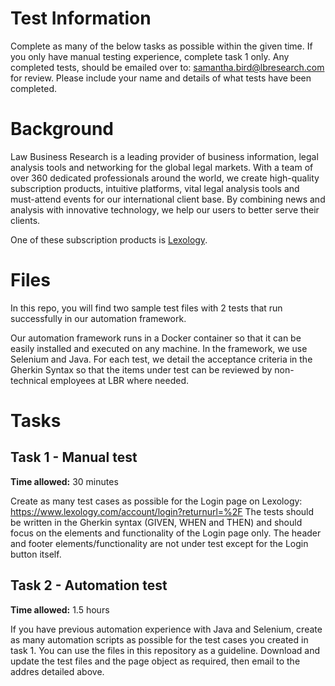 # Test Information
Complete as many of the below tasks as possible within the given time. If you only have manual testing experience, complete task 1 only. Any completed tests, should be emailed over to: samantha.bird@lbresearch.com for review. Please include your name and details of what tests have been completed. 

# Background
Law Business Research is a leading provider of business information, legal analysis tools and networking for the global legal markets. With a team of over 360 dedicated professionals around the world, we create high-quality subscription products, intuitive platforms, vital legal analysis tools and must-attend events for our international client base. By combining news and analysis with innovative technology, we help our users to better serve their clients.

One of these subscription products is [Lexology](https://www.lexology.com/).

# Files 
In this repo, you will find two sample test files with 2 tests that run successfully in our automation framework. 

Our automation framework runs in a Docker container so that it can be easily installed and executed on any machine. In the framework, we use Selenium and Java. For each test, we detail the acceptance criteria in the Gherkin Syntax so that the items under test can be reviewed by non-technical employees at LBR where needed. 

# Tasks

## Task 1 - Manual test
**Time allowed:** 30 minutes

Create as many test cases as possible for the Login page on Lexology: https://www.lexology.com/account/login?returnurl=%2F 
The tests should be written in the Gherkin syntax (GIVEN, WHEN and THEN) and should focus on the elements and functionality of the Login page only. The header and footer elements/functionality are not under test except for the Login button itself. 

## Task 2 - Automation test
**Time allowed:** 1.5 hours

If you have previous automation experience with Java and Selenium, create as many automation scripts as possible for the test cases you created in task 1. You can use the files in this repository as a guideline. Download and update the test files and the page object as required, then email to the addres detailed above. 
